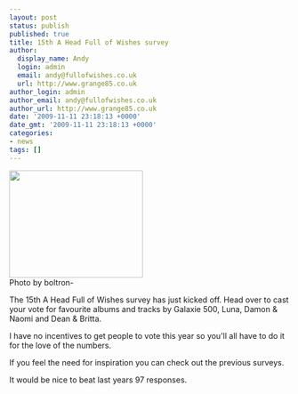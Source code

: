 ```yaml
---
layout: post
status: publish
published: true
title: 15th A Head Full of Wishes survey
author:
  display_name: Andy
  login: admin
  email: andy@fullofwishes.co.uk
  url: http://www.grange85.co.uk
author_login: admin
author_email: andy@fullofwishes.co.uk
author_url: http://www.grange85.co.uk
date: '2009-11-11 23:18:13 +0000'
date_gmt: '2009-11-11 23:18:13 +0000'
categories:
- news
tags: []
---
```

<p class="imagebox-a"><a title="The Most Curious Customer Feedback Survey I Have Ever Seen, by boltron" alt="The Most Curious Customer Feedback Survey I Have Ever Seen, by boltron" href="http://www.flickr.com/photos/boltron/3132662146/"><img src="https://farm4.static.flickr.com/3119/3132662146_b305c1c058_m.jpg" width="240" height="193"></a><br/>Photo by boltron-</p>
<p>The 15th A Head Full of Wishes survey has just kicked off. <span class="removed_link" title="https://www.fullofwishes.co.uk/database/surveyform">Head over to cast your vote</span> for favourite albums and tracks by Galaxie 500, Luna, Damon & Naomi and Dean & Britta.</p>
<p>I have no incentives to get people to vote this year so you'll all have to do it for the love of the numbers.</p>
<p>If you feel the need for inspiration you can check out the previous surveys.</p>
<p>It would be nice to beat last years 97 responses.</p>
